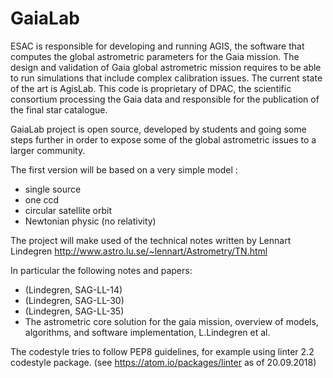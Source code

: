 # GaiaLab

ESAC is responsible for developing and running AGIS, the software that computes the global astrometric parameters for the Gaia mission.
The design and validation of Gaia global astrometric mission requires to be able to run simulations that include complex calibration issues.
The current state of the art is AgisLab. This code is proprietary of DPAC, the scientific consortium processing the Gaia data
and responsible for the publication of the final star catalogue.

GaiaLab project is open source, developed by students and going some steps further in order to expose some of the global astrometric issues to a larger community.

The first version will be based on a very simple model :
* single source
* one ccd
* circular satellite orbit
* Newtonian physic (no relativity)

The project will make used of the technical notes written by Lennart Lindegren http://www.astro.lu.se/~lennart/Astrometry/TN.html

In particular the following notes and papers:
- (Lindegren, SAG-LL-14)
- (Lindegren, SAG-LL-30)
- (Lindegren, SAG-LL-35)
- The astrometric core solution for the gaia mission, overview of models, algorithms,
and software implementation, L.Lindegren et al.

The codestyle tries to follow PEP8 guidelines, for example using linter 2.2 codestyle package. (see https://atom.io/packages/linter as of 20.09.2018)
